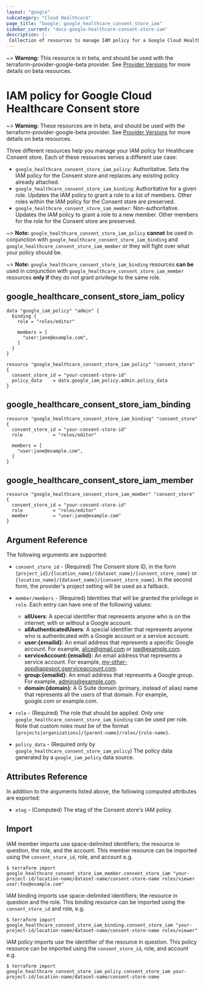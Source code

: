 ```yaml
---
layout: "google"
subcategory: "Cloud Healthcare"
page_title: "Google: google_healthcare_consent_store_iam"
sidebar_current: "docs-google-healthcare-consent-store-iam"
description: |-
 Collection of resources to manage IAM policy for a Google Cloud Healthcare Consent store.
---
```


~> **Warning:** This resource is in beta, and should be used with the terraform-provider-google-beta provider.
See [Provider Versions](https://terraform.io/docs/providers/google/guides/provider_versions.html) for more details on beta resources.

# IAM policy for Google Cloud Healthcare Consent store

~> **Warning:** These resources are in beta, and should be used with the terraform-provider-google-beta provider.
See [Provider Versions](https://terraform.io/docs/providers/google/guides/provider_versions.html) for more details on beta resources.

Three different resources help you manage your IAM policy for Healthcare Consent store. Each of these resources serves a different use case:

* `google_healthcare_consent_store_iam_policy`: Authoritative. Sets the IAM policy for the Consent store and replaces any existing policy already attached.
* `google_healthcare_consent_store_iam_binding`: Authoritative for a given role. Updates the IAM policy to grant a role to a list of members. Other roles within the IAM policy for the Consent store are preserved.
* `google_healthcare_consent_store_iam_member`: Non-authoritative. Updates the IAM policy to grant a role to a new member. Other members for the role for the Consent store are preserved.

~> **Note:** `google_healthcare_consent_store_iam_policy` **cannot** be used in conjunction with `google_healthcare_consent_store_iam_binding` and `google_healthcare_consent_store_iam_member` or they will fight over what your policy should be.

~> **Note:** `google_healthcare_consent_store_iam_binding` resources **can be** used in conjunction with `google_healthcare_consent_store_iam_member` resources **only if** they do not grant privilege to the same role.

## google\_healthcare\_consent\_store\_iam\_policy

```hcl
data "google_iam_policy" "admin" {
  binding {
    role = "roles/editor"

    members = [
      "user:jane@example.com",
    ]
  }
}

resource "google_healthcare_consent_store_iam_policy" "consent_store" {
  consent_store_id = "your-consent-store-id"
  policy_data    = data.google_iam_policy.admin.policy_data
}
```

## google\_healthcare\_consent\_store\_iam\_binding

```hcl
resource "google_healthcare_consent_store_iam_binding" "consent_store" {
  consent_store_id = "your-consent-store-id"
  role           = "roles/editor"

  members = [
    "user:jane@example.com",
  ]
}
```

## google\_healthcare\_consent\_store\_iam\_member

```hcl
resource "google_healthcare_consent_store_iam_member" "consent_store" {
  consent_store_id = "your-consent-store-id"
  role           = "roles/editor"
  member         = "user:jane@example.com"
}
```

## Argument Reference

The following arguments are supported:

* `consent_store_id` - (Required) The Consent store ID, in the form
    `{project_id}/{location_name}/{dataset_name}/{consent_store_name}` or
    `{location_name}/{dataset_name}/{consent_store_name}`. In the second form, the provider's
    project setting will be used as a fallback.

* `member/members` - (Required) Identities that will be granted the privilege in `role`.
  Each entry can have one of the following values:
  * **allUsers**: A special identifier that represents anyone who is on the internet; with or without a Google account.
  * **allAuthenticatedUsers**: A special identifier that represents anyone who is authenticated with a Google account or a service account.
  * **user:{emailid}**: An email address that represents a specific Google account. For example, alice@gmail.com or joe@example.com.
  * **serviceAccount:{emailid}**: An email address that represents a service account. For example, my-other-app@appspot.gserviceaccount.com.
  * **group:{emailid}**: An email address that represents a Google group. For example, admins@example.com.
  * **domain:{domain}**: A G Suite domain (primary, instead of alias) name that represents all the users of that domain. For example, google.com or example.com.

* `role` - (Required) The role that should be applied. Only one
    `google_healthcare_consent_store_iam_binding` can be used per role. Note that custom roles must be of the format
    `[projects|organizations]/{parent-name}/roles/{role-name}`.

* `policy_data` - (Required only by `google_healthcare_consent_store_iam_policy`) The policy data generated by
  a `google_iam_policy` data source.

## Attributes Reference

In addition to the arguments listed above, the following computed attributes are
exported:

* `etag` - (Computed) The etag of the Consent store's IAM policy.

## Import

IAM member imports use space-delimited identifiers; the resource in question, the role, and the account.  This member resource can be imported using the `consent_store_id`, role, and account e.g.

```
$ terraform import google_healthcare_consent_store_iam_member.consent_store_iam "your-project-id/location-name/dataset-name/consent-store-name roles/viewer user:foo@example.com"
```

IAM binding imports use space-delimited identifiers; the resource in question and the role.  This binding resource can be imported using the `consent_store_id` and role, e.g.

```
$ terraform import google_healthcare_consent_store_iam_binding.consent_store_iam "your-project-id/location-name/dataset-name/consent-store-name roles/viewer"
```

IAM policy imports use the identifier of the resource in question.  This policy resource can be imported using the `consent_store_id`, role, and account e.g.

```
$ terraform import google_healthcare_consent_store_iam_policy.consent_store_iam your-project-id/location-name/dataset-name/consent-store-name
```
